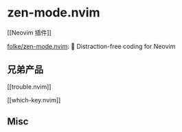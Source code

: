# zen-mode.nvim

[[Neovim 插件]]

[folke/zen-mode.nvim](https://github.com/folke/zen-mode.nvim): 🧘 Distraction-free coding for Neovim


## 兄弟产品

[[trouble.nvim]]

[[which-key.nvim]]


## Misc


